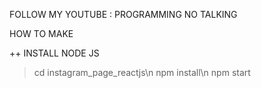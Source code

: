 FOLLOW MY YOUTUBE : PROGRAMMING NO TALKING

HOW TO MAKE

++ INSTALL NODE JS
   > cd instagram_page_reactjs\n
   > npm install\n
   > npm start
